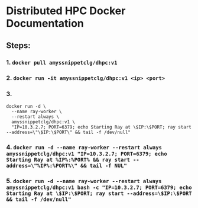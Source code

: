 # Distributed HPC Docker Documentation

## Steps:

### 1. `docker pull amyssnippetclg/dhpc:v1`

### 2. `docker run -it amyssnippetclg/dhpc:v1 <ip> <port>`

### 3. 
```
docker run -d \
  --name ray-worker \
  --restart always \
  amyssnippetclg/dhpc:v1 \
  "IP=10.3.2.7; PORT=6379; echo Starting Ray at \$IP:\$PORT; ray start --address=\"\$IP:\$PORT\" && tail -f /dev/null"
```
### 4. `docker run -d --name ray-worker --restart always amyssnippetclg/dhpc:v1 "IP=10.3.2.7; PORT=6379; echo Starting Ray at %IP%:%PORT% && ray start --address=\"%IP%:%PORT%\" && tail -f NUL"`

### 5. `docker run -d --name ray-worker --restart always amyssnippetclg/dhpc:v1 bash -c "IP=10.3.2.7; PORT=6379; echo Starting Ray at \$IP:\$PORT; ray start --address=\$IP:\$PORT && tail -f /dev/null"`
